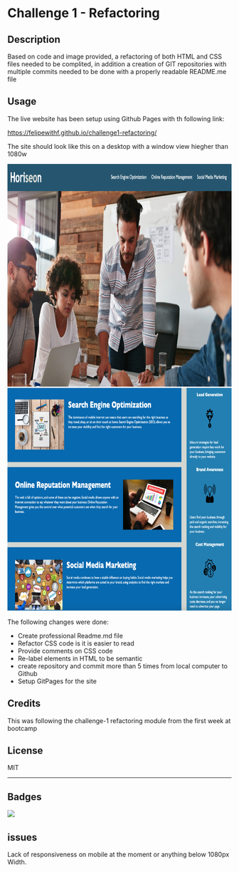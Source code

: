 # Challenge 1 - Refactoring

## Description

Based on code and image provided, a refactoring of both HTML and CSS files needed to be complited, in addition a creation of GIT repositories with multiple commits needed to be done with a properly readable README.me file


## Usage

The live website has been setup using Github Pages with th following link: 

https://felipewithf.github.io/challenge1-refactoring/
 
The site should look like this on a desktop with a window view hiegher than 1080w  
 
<img src="https://github.com/Felipewithf/challenge1-refactoring/blob/main/assets/images/screenshoot1.png" alt="screenshot1" style="height: 500px; width:900px;"/>

<img src="https://github.com/Felipewithf/challenge1-refactoring/blob/main/assets/images/screenshoot2.png" alt="screenshot2" style="height: 500px; width:700px;"/>

The following changes were done:
 <ul>
 <li>Create professional Readme.md file</li>
  <li>Refactor CSS code is it is easier to read</li>
  <li>Provide comments on CSS code</li>
  <li>Re-label elements in HTML to be semantic</li>
 <li>create repository and commit more than 5 times from local computer to Github</li>
 <li>Setup GitPages for the site</li>
 </ul>

## Credits

This was following the challenge-1 refactoring module from the first week at bootcamp

## License

 MIT

---

## Badges

<img src="https://img.shields.io/static/v1?label=Stale-level&message=HIGH&color=GREEN"/>

## issues

Lack of responsiveness on mobile at the moment or anything below 1080px Width.
